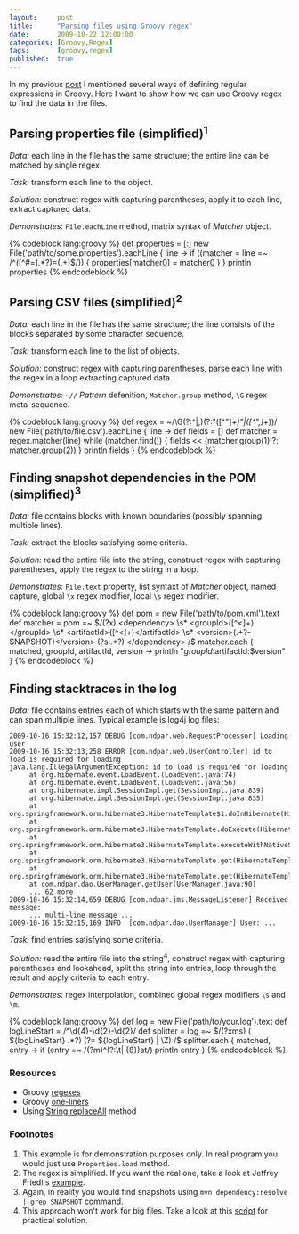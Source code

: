 ```yaml
---
layout:     post
title:      "Parsing files using Groovy regex"
date:       2009-10-22 12:00:00
categories: [Groovy,Regex]
tags:       [groovy,regex]
published:  true
---
```


In my previous [post][1] I mentioned several ways of defining regular expressions in Groovy. Here I want to show how we can use Groovy regex to find the data in the files.

## Parsing properties file (simplified)<sup>1</sup>

*Data:* each line in the file has the same structure; the entire line can be matched by single regex.

*Task:* transform each line to the object.

*Solution:* construct regex with capturing parentheses, apply it to each line, extract captured data.

*Demonstrates:* `File.eachLine` method, matrix syntax of *Matcher* object.

{% codeblock lang:groovy %}
def properties = [:]
new File('path/to/some.properties').eachLine { line ->
    if ((matcher = line =~ /^([^#=].*?)=(.+)$/)) {
        properties[matcher[0][1]] = matcher[0][2]
    }
}
println properties
{% endcodeblock %}


## Parsing CSV files (simplified)<sup>2</sup>

*Data:* each line in the file has the same structure; the line consists of the blocks separated by some character sequence.

*Task:* transform each line to the list of objects.

*Solution:* construct regex with capturing parentheses, parse each line with the regex in a loop extracting captured data.

*Demonstrates:* `~//` *Pattern* defenition, `Matcher.group` method, `\G` regex meta-sequence.

{% codeblock lang:groovy %}
def regex = ~/\G(?:^|,)(?:"([^"]*+)"|([^",]*+))/
new File('path/to/file.csv').eachLine { line ->
    def fields = []
    def matcher = regex.matcher(line)
    while (matcher.find()) {
        fields << (matcher.group(1) ?: matcher.group(2))
    }
    println fields
}
{% endcodeblock %}


## Finding snapshot dependencies in the POM (simplified)<sup>3</sup>

*Data:* file contains blocks with known boundaries (possibly spanning multiple lines).

*Task:* extract the blocks satisfying some criteria.

*Solution:* read the entire file into the string, construct regex with capturing parentheses, apply the regex to the string in a loop.

*Demonstrates:* `File.text` property, list syntaxt of *Matcher* object, named capture, global `\x` regex modifier, local `\s` regex modifier.

{% codeblock lang:groovy %}
def pom = new File('path/to/pom.xml').text
def matcher = pom =~ $/(?x)
    <dependency>                          \s*
      <groupId>([^<]+)</groupId>          \s*
      <artifactId>([^<]+)</artifactId>    \s*
      <version>(.+?-SNAPSHOT)</version>   (?s:.*?)
    </dependency>
/$
matcher.each { matched, groupId, artifactId, version ->
    println "$groupId:$artifactId:$version"
}
{% endcodeblock %}


## Finding stacktraces in the log

*Data:* file contains entries each of which starts with the same pattern and can span multiple lines. Typical example is log4j log files:

    2009-10-16 15:32:12,157 DEBUG [com.ndpar.web.RequestProcessor] Loading user
    2009-10-16 15:32:13,258 ERROR [com.ndpar.web.UserController] id to load is required for loading
    java.lang.IllegalArgumentException: id to load is required for loading
         at org.hibernate.event.LoadEvent.(LoadEvent.java:74)
         at org.hibernate.event.LoadEvent.(LoadEvent.java:56)
         at org.hibernate.impl.SessionImpl.get(SessionImpl.java:839)
         at org.hibernate.impl.SessionImpl.get(SessionImpl.java:835)
         at org.springframework.orm.hibernate3.HibernateTemplate$1.doInHibernate(HibernateTemplate.java:531)
         at org.springframework.orm.hibernate3.HibernateTemplate.doExecute(HibernateTemplate.java:419)
         at org.springframework.orm.hibernate3.HibernateTemplate.executeWithNativeSession(HibernateTemplate.java:374)
         at org.springframework.orm.hibernate3.HibernateTemplate.get(HibernateTemplate.java:525)
         at org.springframework.orm.hibernate3.HibernateTemplate.get(HibernateTemplate.java:519)
         at com.ndpar.dao.UserManager.getUser(UserManager.java:90)
         ... 62 more
    2009-10-16 15:32:14,659 DEBUG [com.ndpar.jms.MessageListener] Received message:
         ... multi-line message ...
    2009-10-16 15:32:15,169 INFO  [com.ndpar.dao.UserManager] User: ...

*Task:* find entries satisfying some criteria.

*Solution:* read the entire file into the string<sup>4</sup>, construct regex with capturing parentheses and lookahead, split the string into entries, loop through the result and apply criteria to each entry.

*Demonstrates:* regex interpolation, combined global regex modifiers `\s` and `\m`.

{% codeblock lang:groovy %}
def log = new File('path/to/your.log').text
def logLineStart = /^\d{4}-\d{2}-\d{2}/
def splitter = log =~ $/(?xms)
    (    ${logLineStart}   .*?)
    (?=  ${logLineStart} | \Z)
/$
splitter.each { matched, entry ->
    if (entry =~ /(?m)^(?:\t| {8})at/) println entry
}
{% endcodeblock %}


### Resources

- Groovy [regexes][2]
- Groovy [one-liners][3]
- Using [String.replaceAll][4] method


### Footnotes

1. This example is for demonstration purposes only. In real program you would just use `Properties.load` method.
2. The regex is simplified. If you want the real one, take a look at Jeffrey Friedl's [example][5].
3. Again, in reality you would find snapshots using `mvn dependency:resolve | grep SNAPSHOT` command.
4. This approach won't work for big files. Take a look at this [script][6] for practical solution.


[1]: /2009/09/25/groovy-regular-expressions/
[2]: http://groovy.codehaus.org/Regular+Expressions
[3]: http://groovy.codehaus.org/Groovy+CLI
[4]: http://mrhaki.blogspot.com/2009/10/groovy-goodness-using-replaceall.html
[5]: http://regex.info/listing.cgi?ed=3&p=401
[6]: http://github.com/ndpar/utilities/blob/master/stacktraces.groovy
